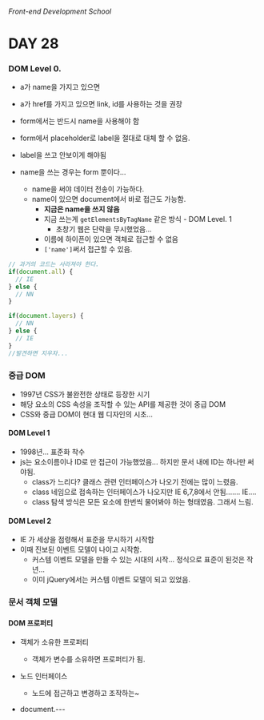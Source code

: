 ###### Front-end Development School

# DAY 28

### DOM Level 0.

* a가 name을 가지고 있으면 
* a가 href를 가지고 있으면 link, id를 사용하는 것을 권장
* form에서는 반드시 name을 사용해야 함

* form에서 placeholder로 label을 절대로 대체 할 수 없음.
* label을 쓰고 안보이게 해야됨

* name을 쓰는 경우는 form 뿐이다...
  * name을 써야 데이터 전송이 가능하다.
  * name이 있으면 document에서 바로 접근도 가능함.
    * **지금은 name을 쓰지 않음**
    * 지금 쓰는게 `getElementsByTagName` 같은 방식 - DOM Level. 1
      * 초창기 웹은 단락을 무시했었음...
    * 이름에 하이픈이 있으면 객체로 접근할 수 없음
    * `['name']`써서 접근할 수 있음. 

```js
// 과거의 코드는 사라져야 한다.
if(document.all) {
  // IE
} else {
  // NN
}

if(document.layers) {
  // NN
} else {
  // IE
}
//발견하면 지우자...
```

### 중급 DOM
* 1997년 CSS가 불완전한 상태로 등장한 시기
* 해당 요소의 CSS 속성을 조작할 수 있는 API를 제공한 것이 중급 DOM 
* CSS와 중급 DOM이 현대 웹 디자인의 시초...

#### DOM Level 1
* 1998년... 표준화 착수
* js는 요소이름이나 ID로 만 접근이 가능했었음... 하지만 문서 내에 ID는 하나만 써야됨.
  * class가 느리다? 클래스 관련 인터페이스가 나오기 전에는 많이 느렸음.
  * class 네임으로 접속하는 인터페이스가 나오지만 IE 6,7,8에서 안됨....... IE....
  * class 탐색 방식은 모든 요소에 한번씩 물어봐야 하는 형태였음. 그래서 느림.

#### DOM Level 2
* IE 가 세상을 점령해서 표준을 무시하기 시작함
* 이때 진보된 이벤트 모델이 나이고 시작함.
  * 커스템 이벤트 모델을 만들 수 있는 시대의 시작... 정식으로 표준이 된것은 작년...
  * 이미 jQuery에서는 커스템 이벤트 모델이 되고 있었음.


### 문서 객체 모델

#### DOM 프로퍼티
* 객체가 소유한 프로퍼티
  * 객체가 변수를 소유하면 프로퍼티가 됨.

* 노드 인터페이스
  * 노드에 접근하고 변경하고 조작하는~

* document.---



